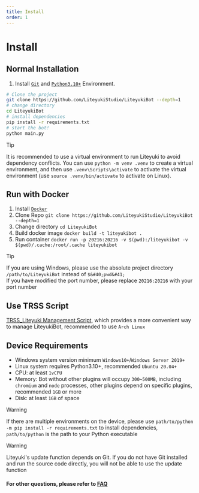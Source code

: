 ```yaml
---
title: Install
order: 1
---
```

# Install

## **Normal Installation**

1. Install [`Git`](https://git-scm.com/download/) and [`Python3.10+`](https://www.python.org/downloads/release/python-31010/) Environment.

```bash
# Clone the project
git clone https://github.com/LiteyukiStudio/LiteyukiBot --depth=1
# change directory
cd LiteyukiBot
# install dependencies
pip install -r requirements.txt
# start the bot!
python main.py
```

> [!tip]
> It is recommended to use a virtual environment to run Liteyuki to avoid dependency conflicts. 
> You can use `python -m venv .venv` to create a virtual environment, and then use `.venv\Scripts\activate` to activate the virtual environment 
> (use `source .venv/bin/activate` to activate on Linux).


## **Run with Docker**

1. Install [`Docker`](https://docs.docker.com/get-docker/)
2. Clone Repo `git clone https://github.com/LiteyukiStudio/LiteyukiBot --depth=1` 
3. Change directory `cd LiteyukiBot`
4. Build docker image `docker build -t liteyukibot .`
5. Run container `docker run -p 20216:20216 -v $(pwd):/liteyukibot -v $(pwd)/.cache:/root/.cache liteyukibot`

> [!tip]
> If you are using Windows, please use the absolute project directory `/path/to/LiteyukiBot` instead of `$&#40;pwd&#41;` <br>
> If you have modified the port number, please replace `20216:20216` with your port number

## **Use TRSS Script**
 [TRSS_Liteyuki Management Script](https://timerainstarsky.github.io/TRSS_Liteyuki/), which provides a more convenient way to manage LiteyukiBot, recommended to use `Arch Linux`


## **Device Requirements**
- Windows system version minimum `Windows10+`/`Windows Server 2019+`
- Linux system requires Python3.10+, recommended `Ubuntu 20.04+`
- CPU: at least `1vCPU`
- Memory: Bot without other plugins will occupy `300~500MB`, including `chromium` and `node` processes, other plugins depend on specific plugins, recommended `1GB` or more
- Disk: at least `1GB` of space

> [!warning]
> If there are multiple environments on the device, please use `path/to/python -m pip install -r requirements.txt` to install dependencies, `path/to/python` is the path to your Python executable

> [!warning]
> Liteyuki's update function depends on Git. If you do not have Git installed and run the source code directly, you will not be able to use the update function

#### For other questions, please refer to [FAQ](/deployment/fandq)